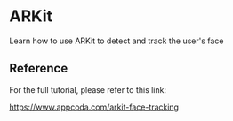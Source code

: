 # ARKit
 Learn how to use ARKit to detect and track the user's face

## Reference
For the full tutorial, please refer to this link:

https://www.appcoda.com/arkit-face-tracking
